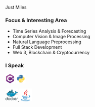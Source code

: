 Just Miles

### Focus & Interesting Area
-  Time Series Analysis & Forecasting
-  Computer Vision & Image Processing
-  Natural Language Preprocessing
-  Full Stack Development
-  Web 3, Blockchain & Cryptocurrency

### I Speak
<a><img src="https://github.com/devicons/devicon/blob/master/icons/csharp/csharp-original.svg" alt="csharp" width="30" height="30"/></a>
<a><img src="https://raw.githubusercontent.com/devicons/devicon/master/icons/python/python-original.svg" alt="python" width="30" height="30"/></a> 

<a href="https://www.docker.com/" target="_blank"> <img src="https://raw.githubusercontent.com/devicons/devicon/master/icons/docker/docker-original-wordmark.svg" alt="docker" width="40" height="40"/> </a> 
<a href="https://www.java.com" target="_blank"> <img src="https://raw.githubusercontent.com/devicons/devicon/master/icons/java/java-original.svg" alt="java" width="40" height="40"/> </a>
